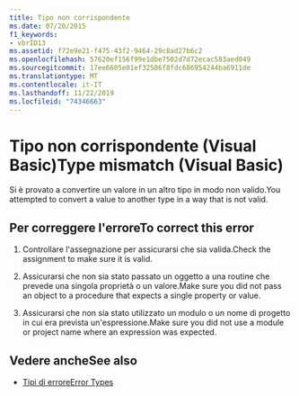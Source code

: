 ```yaml
---
title: Tipo non corrispondente
ms.date: 07/20/2015
f1_keywords:
- vbrID13
ms.assetid: f72e9e21-f475-43f2-9464-29c8ad27b6c2
ms.openlocfilehash: 57620ef156f99e1dbe7502d7d72ecac583aed049
ms.sourcegitcommit: 17ee6605e01ef32506f8fdc686954244ba6911de
ms.translationtype: MT
ms.contentlocale: it-IT
ms.lasthandoff: 11/22/2019
ms.locfileid: "74346663"
---
```

# <a name="type-mismatch-visual-basic"></a><span data-ttu-id="e62f0-102">Tipo non corrispondente (Visual Basic)</span><span class="sxs-lookup"><span data-stu-id="e62f0-102">Type mismatch (Visual Basic)</span></span>
<span data-ttu-id="e62f0-103">Si è provato a convertire un valore in un altro tipo in modo non valido.</span><span class="sxs-lookup"><span data-stu-id="e62f0-103">You attempted to convert a value to another type in a way that is not valid.</span></span>  
  
## <a name="to-correct-this-error"></a><span data-ttu-id="e62f0-104">Per correggere l'errore</span><span class="sxs-lookup"><span data-stu-id="e62f0-104">To correct this error</span></span>  
  
1. <span data-ttu-id="e62f0-105">Controllare l'assegnazione per assicurarsi che sia valida.</span><span class="sxs-lookup"><span data-stu-id="e62f0-105">Check the assignment to make sure it is valid.</span></span>  
  
2. <span data-ttu-id="e62f0-106">Assicurarsi che non sia stato passato un oggetto a una routine che prevede una singola proprietà o un valore.</span><span class="sxs-lookup"><span data-stu-id="e62f0-106">Make sure you did not pass an object to a procedure that expects a single property or value.</span></span>  
  
3. <span data-ttu-id="e62f0-107">Assicurarsi che non sia stato utilizzato un modulo o un nome di progetto in cui era prevista un'espressione.</span><span class="sxs-lookup"><span data-stu-id="e62f0-107">Make sure you did not use a module or project name where an expression was expected.</span></span>  
  
## <a name="see-also"></a><span data-ttu-id="e62f0-108">Vedere anche</span><span class="sxs-lookup"><span data-stu-id="e62f0-108">See also</span></span>

- [<span data-ttu-id="e62f0-109">Tipi di errore</span><span class="sxs-lookup"><span data-stu-id="e62f0-109">Error Types</span></span>](../../../visual-basic/programming-guide/language-features/error-types.md)
